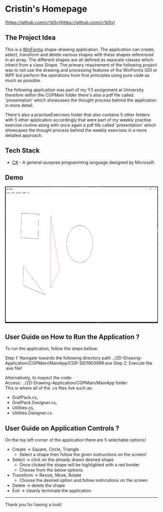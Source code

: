 # Cristin's Homepage

[https://github.com/cr1d3v](https://github.com/cr1d3v)

## The Project Idea

This is a [WinForms](https://learn.microsoft.com/en-us/visualstudio/ide/create-csharp-winform-visual-studio?view=vs-2022) shape-drawing application. The application can create, select, transform and delete various shapes with these shapes referenced in an array. The different shapes are all defined as separate classes which inherit from a class Shape. The primary requirement of the following project was to not use the drawing and processing features of the WinForms GDI or WPF but perform the operations from first principles using pure code as much as possible.

The following application was part of my Y3 assignment at University therefore within the CGPMain folder there's also a pdf file called 'presentation' which showcases the thought process behind the application in more detail.

There's also a practiseExercises folder that also contains 5 other folders with 5 other application accordingly that were part of my weekly practise exercise routine along with once again a pdf file called 'presentation' which showcases the thought process behind the weekly exercises in a more detailed approach.

## Tech Stack

- [C#](https://learn.microsoft.com/en-us/dotnet/csharp/tour-of-csharp/) - A general-purpose programming language designed by  Microsoft.

## Demo
<p align="center">
<img src = "./other/demo.PNG" width="650" height="450">
</p>

## User Guide on How to Run the Application ?

To run the application, follow the steps bellow:

Step 1: Navigate towards the following directory path ../2D-Drawing-Application/CGPMain/MainApp/CGP-SID1903999.exe
Step 2: Execute the .exe file!

Alternatively, to inspect the code:
<br>
Access: ../2D-Drawing-Application/CGPMain/MainApp folder
<br>
This is where all of the .cs files live such as:
* GrafPack.cs,
* GrafPack.Designer.cs,
* Utilities.cs,
* Utilities.Designer.cs

## User Guide on Application Controls ? 

On the top left corner of the application there are 5 selectable options!
* Create -> Square, Circle, Triangle
  * Select a shape then follow the given instructions on the screen!
* Select -> click on the already drawn desired shape
  * Once clicked the shape will be highlighted with a red border
  * Choose from the below options:
* Transform -> Resize, Move, Rotate
  * Choose the desired option and follow instrcutions on the screen
* Delete -> delete the shape
* Exit -> cleanly terminate the application




---

Thank you for having a look!
